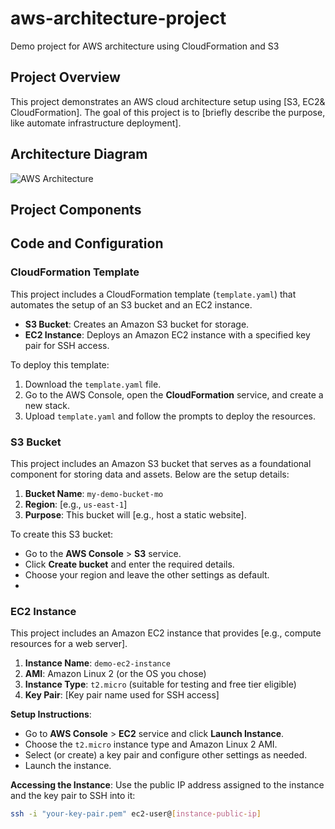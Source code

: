 # aws-architecture-project
Demo project for AWS architecture using CloudFormation and S3

## Project Overview
This project demonstrates an AWS cloud architecture setup using [S3, EC2& CloudFormation]. The goal of this project is to [briefly describe the purpose, like automate infrastructure deployment].

## Architecture Diagram
![AWS Architecture](https://github.com/user-attachments/assets/0ecc42ae-9240-4255-93a4-23a68db5415b)


## Project Components

## Code and Configuration

### CloudFormation Template
This project includes a CloudFormation template (`template.yaml`) that automates the setup of an S3 bucket and an EC2 instance.

- **S3 Bucket**: Creates an Amazon S3 bucket for storage.
- **EC2 Instance**: Deploys an Amazon EC2 instance with a specified key pair for SSH access.

To deploy this template:
1. Download the `template.yaml` file.
2. Go to the AWS Console, open the **CloudFormation** service, and create a new stack.
3. Upload `template.yaml` and follow the prompts to deploy the resources.

### S3 Bucket
This project includes an Amazon S3 bucket that serves as a foundational component for storing data and assets. Below are the setup details:

1. **Bucket Name**: `my-demo-bucket-mo`
2. **Region**: [e.g., `us-east-1`]
3. **Purpose**: This bucket will [e.g., host a static website].

To create this S3 bucket:
- Go to the **AWS Console** > **S3** service.
- Click **Create bucket** and enter the required details.
- Choose your region and leave the other settings as default.
- 
### EC2 Instance
This project includes an Amazon EC2 instance that provides [e.g., compute resources for a web server].

1. **Instance Name**: `demo-ec2-instance`
2. **AMI**: Amazon Linux 2 (or the OS you chose)
3. **Instance Type**: `t2.micro` (suitable for testing and free tier eligible)
4. **Key Pair**: [Key pair name used for SSH access]

**Setup Instructions**:
- Go to **AWS Console** > **EC2** service and click **Launch Instance**.
- Choose the `t2.micro` instance type and Amazon Linux 2 AMI.
- Select (or create) a key pair and configure other settings as needed.
- Launch the instance.

**Accessing the Instance**:
Use the public IP address assigned to the instance and the key pair to SSH into it:
```bash
ssh -i "your-key-pair.pem" ec2-user@[instance-public-ip]
